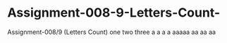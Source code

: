 # Assignment-008-9-Letters-Count-
Assignment-008/9 (Letters Count) one two three
a
a
a
a
aaaaa
aa
aa
aa
